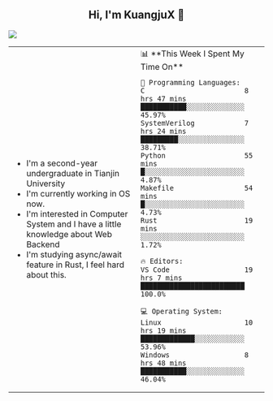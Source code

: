 <h2 align="center"> Hi, I'm KuangjuX 👋 </h2>
<p><img src="https://w.wallhaven.cc/full/nz/wallhaven-nz1e8j.jpg"></p>
<table>
    <tr>
        <td valign="center" width="50%">
            <ul>
                <li>I'm a second-year undergraduate in Tianjin University</li>
                <li>I'm currently working in OS now.</li>
                <li>I'm interested in Computer System and I have a little knowledge about Web Backend</li>
                <li>I'm studying async/await feature in Rust, I feel hard about this.</li>
            </ul>
        </td>
       <td valign="top" width="50%">
<!--START_SECTION:waka-->
📊 **This Week I Spent My Time On** 

```text
💬 Programming Languages: 
C                        8 hrs 47 mins       ███████████░░░░░░░░░░░░░░   45.97% 
SystemVerilog            7 hrs 24 mins       █████████░░░░░░░░░░░░░░░░   38.71% 
Python                   55 mins             █░░░░░░░░░░░░░░░░░░░░░░░░   4.87% 
Makefile                 54 mins             █░░░░░░░░░░░░░░░░░░░░░░░░   4.73% 
Rust                     19 mins             ░░░░░░░░░░░░░░░░░░░░░░░░░   1.72%

🔥 Editors: 
VS Code                  19 hrs 7 mins       █████████████████████████   100.0%

💻 Operating System: 
Linux                    10 hrs 19 mins      █████████████░░░░░░░░░░░░   53.96% 
Windows                  8 hrs 48 mins       ███████████░░░░░░░░░░░░░░   46.04%

```


<!--END_SECTION:waka-->
</td></tr>
</table>


